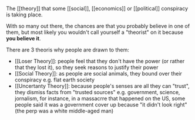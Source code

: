 The [[theory]] that some [[social]], [[economics]] or [[political]] conspiracy is taking place. 

With so many out there, the chances are that you probably believe in one of them, but most likely you wouldn't call yourself a "theorist" on it because **you believe it**.

There are 3 theoris why people are drawn to them:

- [[Loser Theory]]: people feel that they don't have the power (or rather that they lost it), so they seek reasons to justify their power
- [[Social Theory]]: as people are social animals, they bound over their conspiracy e.g. flat earth society
- [[Uncertanty Theory]]: because people's senses are all they can "trust", they dismiss facts from "trusted sources" e.g. government, science, jornalism, for instance, in a massacrre that happened on the US, some people said it was a government cover up because "it didn't look right" (the perp was a white middle-aged man)